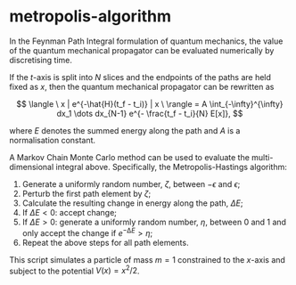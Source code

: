 # metropolis-algorithm

In the Feynman Path Integral formulation of quantum mechanics, the value of the quantum mechanical propagator can be evaluated numerically by discretising time.

If the $t$-axis is split into $N$ slices and the endpoints of the paths are held fixed as $x$, then the quantum mechanical propagator can be rewritten as

$$
\langle \ x | e^{-\hat{H}(t_f - t_i)} | x \ \rangle = A \int_{-\infty}^{\infty} dx_1 \dots dx_{N-1} e^{- \frac{t_f - t_i}{N} E[x]},
$$

where $E$ denotes the summed energy along the path and $A$ is a normalisation constant.

A Markov Chain Monte Carlo method can be used to evaluate the multi-dimensional integral above. Specifically, the Metropolis-Hastings algorithm:

1. Generate a uniformly random number, $\zeta$, between $-\epsilon$ and $\epsilon$;
2. Perturb the first path element by $\zeta$;
3. Calculate the resulting change in energy along the path, $\Delta E$;
4. If $\Delta E < 0$: accept change;
5. If $\Delta E > 0$: generate a uniformly random number, $\eta$, between $0$ and $1$ and only accept the change if $e^{−∆E} > \eta$;
6. Repeat the above steps for all path elements.

This script simulates a particle of mass $m = 1$ constrained to the $x$-axis and subject to the potential $V(x) = x^2 / 2$.

